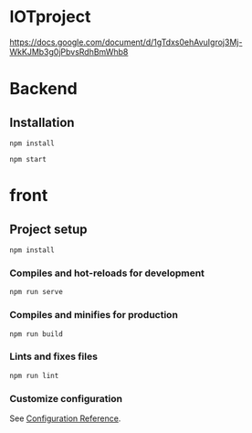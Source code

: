 # IOTproject

https://docs.google.com/document/d/1gTdxs0ehAvuIgroj3Mj-WkKJMb3g0jPbvsRdhBmWhb8

# Backend 

## Installation 
```
npm install
```
```
npm start
```


# front

## Project setup
```
npm install
```

### Compiles and hot-reloads for development
```
npm run serve
```

### Compiles and minifies for production
```
npm run build
```

### Lints and fixes files
```
npm run lint
```

### Customize configuration
See [Configuration Reference](https://cli.vuejs.org/config/).
